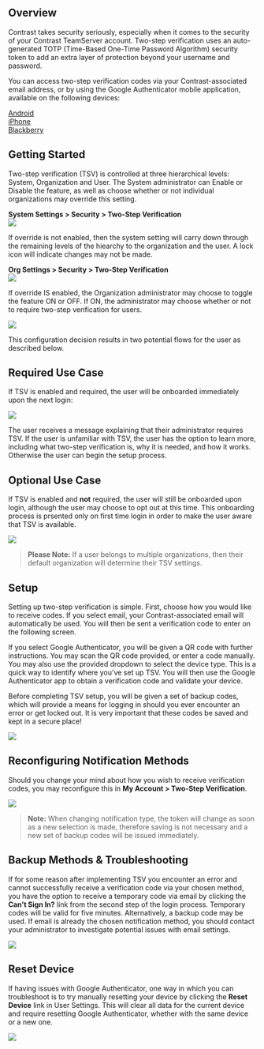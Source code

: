 <!--
title: "Two-Step Verification"
description: "Overview and instructions for using the TSV feature"
-->

## Overview

Contrast takes security seriously, especially when it comes to the security of your Contrast TeamServer account.  Two-step verification uses an auto-generated TOTP (Time-Based One-Time Password Algorithm) security token to add an extra layer of protection beyond your username and password.

You can access two-step verification codes via your Contrast-associated email address, or by using the Google Authenticator mobile application, available on the following devices:

[Android](https://play.google.com/store/apps/details?id=com.google.android.apps.authenticator2&hl=en)
<br/>
[iPhone](https://itunes.apple.com/us/app/google-authenticator/id388497605?mt=8)
<br/>
[Blackberry](https://appworld.blackberry.com/webstore/content/29401059/?lang=en&countrycode=US)


## Getting Started

Two-step verification (TSV) is controlled at three hierarchical levels: System, Organization and User.  The System administrator can Enable or Disable the feature, as well as choose whether or not individual organizations may override this setting.  

**System Settings > Security > Two-Step Verification**
<br/>
<a href="assets/images/TSVSystemEnabledOverrideOff.png" rel="lightbox" title="System Settings"><img class="thumbnail" src="assets/images/TSVSystemEnabledOverrideOff.png"/></a>

If override is not enabled, then the system setting will carry down through the remaining levels of the hiearchy to the organization and the user. A lock icon will indicate changes may not be made. 

**Org Settings > Security > Two-Step Verification**
<br/>
<a href="assets/images/TSVOrgLocked.png" rel="lightbox" title="Locked Organization Settings"><img class="thumbnail" src="assets/images/TSVOrgLocked.png"/></a>

If override IS enabled, the Organization administrator may choose to toggle the feature ON or OFF.  If ON, the administrator may choose whether or not to require two-step verification for users.

<a href="assets/images/TSVOrgEnabledRequired.png" rel="lightbox" title="Organization Settings"><img class="thumbnail" src="assets/images/TSVOrgEnabledRequired.png"/></a>

This configuration decision results in two potential flows for the user as described below.


## Required Use Case

If TSV is enabled and required, the user will be onboarded immediately upon the next login:

<a href="assets/images/TSVOnboardReq.png" rel="lightbox" title="Required Onboarding"><img class="thumbnail" src="assets/images/TSVOnboardReq.png"/></a>

The user receives a message explaining that their administrator requires TSV.  If the user is unfamiliar with TSV, the user has the option to learn more, including what two-step verification is, why it is needed, and how it works. Otherwise the user can begin the setup process.

## Optional Use Case

If TSV is enabled and **not** required, the user will still be onboarded upon login, although the user may choose to opt out at this time.  This onboarding process is prsented only on first time login in order to make the user aware that TSV is available.

<a href="assets/images/TSVOnboardOpt.png" rel="lightbox" title="Optional Onboarding"><img class="thumbnail" src="assets/images/TSVOnboardOpt.png"/></a>

> **Please Note:** If a user belongs to multiple organizations, then their default organization will determine their TSV settings.


## Setup

Setting up two-step verification is simple.  First, choose how you would like to receive codes.  If you select email, your Contrast-associated email will automatically be used.  You will then be sent a verification code to enter on the following screen.  

If you select Google Authenticator, you will be given a QR code with further instructions.  You may scan the QR code provided, or enter a code manually. You may also use the provided dropdown to select the device type.  This is a quick way to identify where you've set up TSV.  You will then use the Google Authenticator app to obtain a verification code and validate your device.

Before completing TSV setup, you will be given a set of backup codes, which will provide a means for logging in should you ever encounter an error or get locked out.  It is very important that these codes be saved and kept in a secure place!

<a href="assets/images/TSVBackupCodes.png" rel="lightbox" title="Backup Codes"><img class="thumbnail" src="assets/images/TSVBackupCodes.png"/></a>


## Reconfiguring Notification Methods

Should you change your mind about how you wish to receive verification codes, you may reconfigure this in **My Account > Two-Step Verification**.

<a href="assets/images/TSVUserSettings.png" rel="lightbox" title="User Settings"><img class="thumbnail" src="assets/images/TSVUserSettings.png"/></a>

> **Note:** When changing notification type, the token will change as soon as a new selection is made, therefore saving is not necessary and a new set of backup codes will be issued immediately.


## Backup Methods & Troubleshooting

If for some reason after implementing TSV you encounter an error and cannot successfully receive a verification code via your chosen method, you have the option to receive a temporary code via email by clicking the **Can't Sign In?** link from the second step of the login process. Temporary codes will be valid for five minutes. Alternatively, a backup code may be used.  If email is already the chosen notification method, you should contact your administrator to investigate potential issues with email settings.

<a href="assets/images/TSVCantSignIn.png" rel="lightbox" title="Initiate A Temporary Verification Code"><img class="thumbnail" src="assets/images/TSVCantSignIn.png"/></a>

## Reset Device

If having issues with Google Authenticator, one way in which you can troubleshoot is to try manually resetting your device by clicking the **Reset Device** link in User Settings.  This will clear all data for the current device and require resetting Google Authenticator, whether with the same device or a new one.

<a href="assets/images/TSVResetDevice.png" rel="lightbox" title="Resetting Your Device in User Settings"><img class="thumbnail" src="assets/images/TSVResetDevice.png"/></a>

